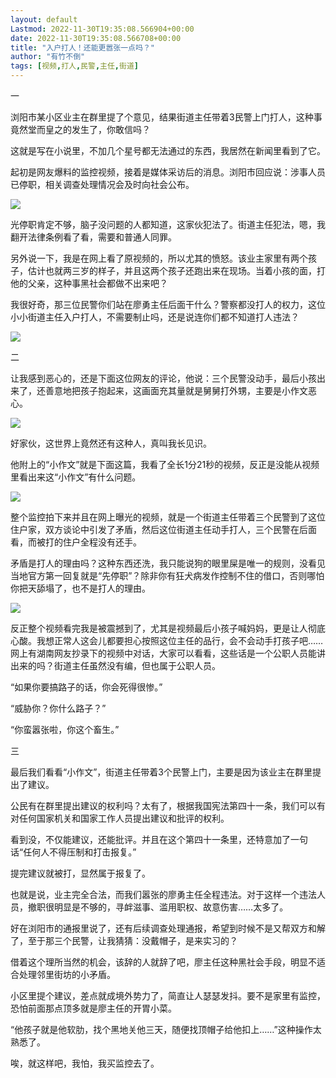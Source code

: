 ```yaml
---
layout: default
Lastmod: 2022-11-30T19:35:08.566904+00:00
date: 2022-11-30T19:35:08.566708+00:00
title: "入户打人！还能更嚣张一点吗？"
author: "有竹不倒"
tags: [视频,打人,民警,主任,街道]
---
```


一  

浏阳市某小区业主在群里提了个意见，结果街道主任带着3民警上门打人，这种事竟然堂而皇之的发生了，你敢信吗？  

这就是写在小说里，不加几个星号都无法通过的东西，我居然在新闻里看到了它。

起初是网友爆料的监控视频，接着是媒体采访后的消息。浏阳市回应说：涉事人员已停职，相关调查处理情况会及时向社会公布。

![](https://images.weserv.nl/?url=https%3A//mmbiz.qpic.cn/mmbiz_png/txC73sicDDx4NAMm6QJ84gvRv38ic6KEJVbko7NT3vJYptVVXteBe1QTBIxhMVq7G2iaMgggIibYqeDpMG4gGPJuibw/640%3Fwx_fmt%3Dpng)

光停职肯定不够，脑子没问题的人都知道，这家伙犯法了。街道主任犯法，嗯，我翻开法律条例看了看，需要和普通人同罪。  

另外说一下，我是在网上看了原视频的，所以尤其的愤怒。该业主家里有两个孩子，估计也就两三岁的样子，并且这两个孩子还跑出来在现场。当着小孩的面，打他的父亲，这种事黑社会都做不出来吧？  

我很好奇，那三位民警你们站在廖勇主任后面干什么？警察都没打人的权力，这位小小街道主任入户打人，不需要制止吗，还是说连你们都不知道打人违法？

![](https://images.weserv.nl/?url=https%3A//mmbiz.qpic.cn/mmbiz_png/txC73sicDDx4NAMm6QJ84gvRv38ic6KEJV8nJDf4N1wJkcxNQtTmZJ6R90ibwmicC3jAJ8Pj438SneJA94iboEVMPLg/640%3Fwx_fmt%3Dpng)

二

让我感到恶心的，还是下面这位网友的评论，他说：三个民警没动手，最后小孩出来了，还善意地把孩子抱起来，这画面充其量就是舅舅打外甥，主要是小作文恶心。  

![](https://images.weserv.nl/?url=https%3A//mmbiz.qpic.cn/mmbiz_png/txC73sicDDx4NAMm6QJ84gvRv38ic6KEJVLuRgkTW1VbCfTuzQSUWE65yFic92eK6Kxn4UUAtujemswlwOKwXlOEw/640%3Fwx_fmt%3Dpng)

好家伙，这世界上竟然还有这种人，真叫我长见识。  

他附上的“小作文”就是下面这篇，我看了全长1分21秒的视频，反正是没能从视频里看出来这“小作文”有什么问题。  

![](https://images.weserv.nl/?url=https%3A//mmbiz.qpic.cn/mmbiz_jpg/iaxCBYxsMicYT3Xma0x1xvK1XU3mpoSibicK4ic3U0Z0bCq9lBCIBHQsv5TxShibCsDAiaXy40qANJlLCcHvyOiak1BHhw/640%3Fwx_fmt%3Djpeg%26wxfrom%3D5%26wx_lazy%3D1%26wx_co%3D1)

整个监控拍下来并且在网上曝光的视频，就是一个街道主任带着三个民警到了这位住户家，双方谈论中引发了矛盾，然后这位街道主任动手打人，三个民警在后面看，而被打的住户全程没有还手。  

矛盾是打人的理由吗？这种东西还洗，我只能说狗的眼里屎是唯一的规则，没看见当地官方第一回复就是“先停职”？除非你有狂犬病发作控制不住的借口，否则哪怕你把天舔塌了，也不是打人的理由。  

![](https://images.weserv.nl/?url=https%3A//mmbiz.qpic.cn/mmbiz_png/txC73sicDDx4NAMm6QJ84gvRv38ic6KEJVQYwqAHtIk6b8cW2BZzjpOUQhgBgmia7b0H1gLcialoSUsUke6SQ8Ncwg/640%3Fwx_fmt%3Dpng)

反正整个视频看完我是被震撼到了，尤其是视频最后小孩子喊妈妈，更是让人彻底心酸。我想正常人这会儿都要担心按照这位主任的品行，会不会动手打孩子吧……网上有湖南网友抄录下的视频中对话，大家可以看看，这些话是一个公职人员能讲出来的吗？街道主任虽然没有编，但也属于公职人员。  

“如果你要搞路子的话，你会死得很惨。”  

“威胁你？你什么路子？”  

“你蛮嚣张啦，你这个畜生。”  

三

最后我们看看“小作文”，街道主任带着3个民警上门，主要是因为该业主在群里提出了建议。

公民有在群里提出建议的权利吗？太有了，根据我国宪法第四十一条，我们可以有对任何国家机关和国家工作人员提出建议和批评的权利。

看到没，不仅能建议，还能批评。并且在这个第四十一条里，还特意加了一句话“任何人不得压制和打击报复。”  

提完建议就被打，显然属于报复了。

也就是说，业主完全合法，而我们嚣张的廖勇主任全程违法。对于这样一个违法人员，撤职很明显是不够的，寻衅滋事、滥用职权、故意伤害……太多了。

好在浏阳市的通报里说了，还有后续调查处理通报，希望到时候不是又帮双方和解了，至于那三个民警，让我猜猜：没戴帽子，是来实习的？

借着这个理所当然的机会，该辞的人就辞了吧，廖主任这种黑社会手段，明显不适合处理邻里街坊的小矛盾。

小区里提个建议，差点就成境外势力了，简直让人瑟瑟发抖。要不是家里有监控，恐怕前面那点顶多就是廖主任的开胃小菜。

“他孩子就是他软肋，找个黑地关他三天，随便找顶帽子给他扣上……”这种操作太熟悉了。

唉，就这样吧，我怕，我买监控去了。

